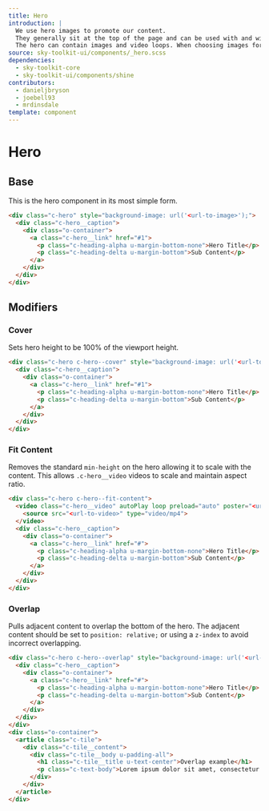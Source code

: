 ```yaml
---
title: Hero
introduction: |
  We use hero images to promote our content.
  They generally sit at the top of the page and can be used with and without tiles laid over them. Heroes can be fixed height or can fill the browser window.
  The hero can contain images and video loops. When choosing images for your hero try to choose something that reflects the purpose of the page.
source: sky-toolkit-ui/components/_hero.scss
dependencies:
  - sky-toolkit-core
  - sky-toolkit-ui/components/shine
contributors:
  - danieljbryson
  - joebell93
  - mrdinsdale
template: component
---
```


# Hero

## Base

This is the hero component in its most simple form.

```html
<div class="c-hero" style="background-image: url('<url-to-image>');">
  <div class="c-hero__caption">
    <div class="o-container">
      <a class="c-hero__link" href="#1">
        <p class="c-heading-alpha u-margin-bottom-none">Hero Title</p>
        <p class="c-heading-delta u-margin-bottom">Sub Content</p>
      </a>
    </div>
  </div>
</div>
```

## Modifiers

### Cover

Sets hero height to be 100% of the viewport height.

```html
<div class="c-hero c-hero--cover" style="background-image: url('<url-to-image>');">
  <div class="c-hero__caption">
    <div class="o-container">
      <a class="c-hero__link" href="#1">
        <p class="c-heading-alpha u-margin-bottom-none">Hero Title</p>
        <p class="c-heading-delta u-margin-bottom">Sub Content</p>
      </a>
    </div>
  </div>
</div>
```

### Fit Content

Removes the standard `min-height` on the hero allowing it to scale with the 
content. This allows `.c-hero__video` videos to scale and maintain aspect ratio.

```html
<div class="c-hero c-hero--fit-content">
  <video class="c-hero__video" autoPlay loop preload="auto" poster="<url-to-video-poster>" width="100%" height="100%">
    <source src="<url-to-video>" type="video/mp4">
  </video>
  <div class="c-hero__caption">
    <div class="o-container">
      <a class="c-hero__link" href="#">
        <p class="c-heading-alpha u-margin-bottom-none">Hero Title</p>
        <p class="c-heading-delta u-margin-bottom">Sub Content</p>
      </a>
    </div>
  </div>
</div>
```

### Overlap

Pulls adjacent content to overlap the bottom of the hero. The adjacent content
should be set to `position: relative;` or using a `z-index` to avoid incorrect
overlapping.

```html
<div class="c-hero c-hero--overlap" style="background-image: url('<url-to-image>');">
  <div class="c-hero__caption">
    <div class="o-container">
      <a class="c-hero__link" href="#">
        <p class="c-heading-alpha u-margin-bottom-none">Hero Title</p>
        <p class="c-heading-delta u-margin-bottom">Sub Content</p>
      </a>
    </div>
  </div>
</div>
<div class="o-container">
  <article class="c-tile">
    <div class="c-tile__content">
      <div class="c-tile__body u-padding-all">
        <h1 class="c-tile__title u-text-center">Overlap example</h1>
        <p class="c-text-body">Lorem ipsum dolor sit amet, consectetur adipiscing elit. Ut quis tempor tellus, a sagittis ex. Ut tempus, nisi sit amet mollis interdum, lorem velit commodo nisi, ornare ullamcorper massa sem eu leo. Praesent euismod ut libero ac eleifend. Suspendisse commodo sollicitudin nulla, accumsan hendrerit erat tincidunt et. Maecenas aliquet velit in sapien sagittis sollicitudin.</p>
      </div>
    </div>
  </article>
</div>
```